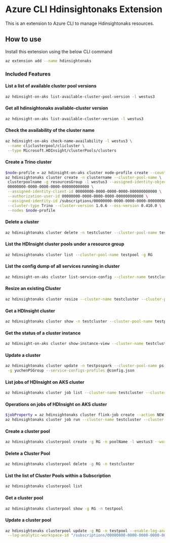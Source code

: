 # Azure CLI Hdinsightonaks Extension #
This is an extension to Azure CLI to manage Hdinsightonaks resources.

## How to use ##

Install this extension using the below CLI command

```sh
az extension add --name hdinsightonaks
```

### Included Features ###

#### List a list of available cluster pool versions ####

```sh
az hdinsight-on-aks list-available-cluster-pool-version -l westus3
```

#### Get all hdinsightonaks available-cluster version ####

```sh
az hdinsight-on-aks list-available-cluster-version -l westus3
```

#### Check the availability of the cluster name ####

```sh
az hdinsight-on-aks check-name-availability -l westus3 \
 --name cliclusterpool/clicluster \
 --type Microsoft.HDInsight/clusterPools/clusters
```

#### Create a Trino cluster ####

```sh
$node-profile = az hdinsight-on-aks cluster node-profile create --count 5 --node-type Worker --vm-size Standard_D8d_v5
az hdinsightonaks cluster create -n clustername --cluster-pool-name \
 clusterpoolname -g resourcesGroup -l westus3 --assigned-identity-object-id \
 00000000-0000-0000-0000-000000000000 \
 --assigned-identity-client-id 00000000-0000-0000-0000-000000000000 \
 --authorization-user-id 00000000-0000-0000-0000-000000000000 \
 --assigned-identity-id /subscriptions/00000000-0000-0000-0000-000000000000/resourceGroups/PSGroup/providers/Microsoft.ManagedIdentity/userAssignedIdentities/yourmsi \
 --cluster-type Trino --cluster-version 1.0.6 --oss-version 0.410.0 \
 --nodes $node-profile
```

#### Delete a cluster ####

```sh
az hdinsightonaks cluster delete -n testcluster --cluster-pool-name testpool -g RG
```

#### List the HDInsight cluster pools under a resource group ####

```sh
az hdinsightonaks cluster list --cluster-pool-name testpool -g RG
```

#### List the config dump of all services running in cluster ####

```sh
az hdinsight-on-aks cluster list-service-config --cluster-name testcluster --cluster-pool-name testpool -g RG
```

#### Resize an existing Cluster ####

```sh
az hdinsightonaks cluster resize --cluster-name testcluster --cluster-pool-name testpool -g RG -l westus3 --target-worker-node-count 6
```
#### Get a HDInsight cluster ####

```sh
az hdinsightonaks cluster show -n testcluster --cluster-pool-name testpool -g RG
```

#### Get the status of a cluster instance ####

```sh
az hdinsight-on-aks cluster show-instance-view --cluster-name testcluster --cluster-pool-name testpool -g RG
```

#### Update a cluster ####

```sh
az hdinsightonaks cluster update -n testpsspark --cluster-pool-name ps-test-pool \
 -g yuchenPSGroup --service-configs-profiles @config.json
```

#### List jobs of HDInsight on AKS cluster ####

```sh
az hdinsightonaks cluster job list --cluster-name testcluster --cluster-pool-name testpool -g RG
```

#### Operations on jobs of HDInsight on AKS cluster ####

```sh
$jobProperty = az hdinsightonaks cluster flink-job create --action NEW --job-name job1 --entry-class com.microsoft.hilo.flink.job.streaming.SleepJob --job-jar-directory abfs://flinkjob@hilosa.dfs.core.windows.net/jars --flink-configuration '{\"parallelism\":\"1\"}' --args test --jar-name jarname --job-name test1
az hdinsightonaks cluster job run --cluster-name testcluster --cluster-pool-name testpool -g RG--flink-job $jobProperty
```

#### Create a cluster pool ####

```sh
az hdinsightonaks clusterpool create -g RG -n poolName -l westus3 --workernode-size Standard_E4s_v3
```

#### Delete a Cluster Pool ####

```sh
az hdinsightonaks clusterpool delete -g RG -n testcluster
```

#### List the list of Cluster Pools within a Subscription ####

```sh
az hdinsightonaks clusterpool list
```

#### Get a cluster pool ####

```sh
az hdinsightonaks clusterpool show -g RG -n testpool
```

#### Update a cluster pool ####

```sh
az hdinsightonaks clusterpool update -g RG -n testpool --enable-log-analytics \
 --log-analytic-workspace-id "/subscriptions/00000000-0000-0000-0000-000000000000/resourcegroups/RG/providers/microsoft.operationalinsights/workspaces/yourworkspace"
```
